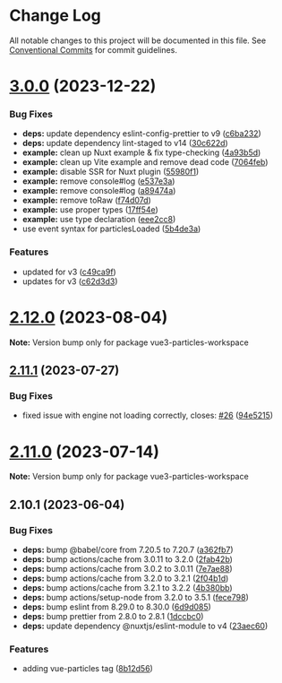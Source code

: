 # Change Log

All notable changes to this project will be documented in this file.
See [Conventional Commits](https://conventionalcommits.org) for commit guidelines.

# [3.0.0](https://github.com/tsparticles/vue3/compare/v2.12.0...v3.0.0) (2023-12-22)


### Bug Fixes

* **deps:** update dependency eslint-config-prettier to v9 ([c6ba232](https://github.com/tsparticles/vue3/commit/c6ba232b328f3340b001f5b250c369030c91f66b))
* **deps:** update dependency lint-staged to v14 ([30c622d](https://github.com/tsparticles/vue3/commit/30c622d37c46ae5047950b88111e861e2cf8746a))
* **example:** clean up Nuxt example & fix type-checking ([4a93b5d](https://github.com/tsparticles/vue3/commit/4a93b5d1346ee7e88d625afbc5aa785340dd371c))
* **example:** clean up Vite example and remove dead code ([7064feb](https://github.com/tsparticles/vue3/commit/7064feb638a503a0bb158c49d0a76d16142bede2))
* **example:** disable SSR for Nuxt plugin ([55980f1](https://github.com/tsparticles/vue3/commit/55980f12947b43712070e6d36d1a51425e8cf23d))
* **example:** remove console#log ([e537e3a](https://github.com/tsparticles/vue3/commit/e537e3ae2fb2fbc101f6ef18f2f5dec518407f34))
* **example:** remove console#log ([a89474a](https://github.com/tsparticles/vue3/commit/a89474a7c67ba8e6429c38499b7f4b8621280a87))
* **example:** remove toRaw ([f74d07d](https://github.com/tsparticles/vue3/commit/f74d07d4919b1a17be96cd54fd343a460c86cf4d))
* **example:** use proper types ([17ff54e](https://github.com/tsparticles/vue3/commit/17ff54ecb331ac260892fb5a559dd1d34ef3fc92))
* **example:** use type declaration ([eee2cc8](https://github.com/tsparticles/vue3/commit/eee2cc8782a275f0bf771a6ed7b2b3be5bf87e85))
* use event syntax for particlesLoaded ([5b4de3a](https://github.com/tsparticles/vue3/commit/5b4de3a411ede58c00517cf72fbab5bd5acfb882))


### Features

* updated for v3 ([c49ca9f](https://github.com/tsparticles/vue3/commit/c49ca9f1aec1f7ddaa0de7806291a5c4c78eb848))
* updates for v3 ([c62d3d3](https://github.com/tsparticles/vue3/commit/c62d3d30dfcc5307490fb15f2ed132b36036f252))





# [2.12.0](https://github.com/tsparticles/vue3/compare/v2.11.1...v2.12.0) (2023-08-04)

**Note:** Version bump only for package vue3-particles-workspace





## [2.11.1](https://github.com/tsparticles/vue3/compare/v2.11.0...v2.11.1) (2023-07-27)


### Bug Fixes

* fixed issue with engine not loading correctly, closes: [#26](https://github.com/tsparticles/vue3/issues/26) ([94e5215](https://github.com/tsparticles/vue3/commit/94e521546b7ed008d7b980e999ca30d0ce3d49db))





# [2.11.0](https://github.com/tsparticles/vue3/compare/v2.10.1...v2.11.0) (2023-07-14)

**Note:** Version bump only for package vue3-particles-workspace





## 2.10.1 (2023-06-04)


### Bug Fixes

* **deps:** bump @babel/core from 7.20.5 to 7.20.7 ([a362fb7](https://github.com/tsparticles/vue3/commit/a362fb740242cf23528b78d24e2ba82139ab1fe1))
* **deps:** bump actions/cache from 3.0.11 to 3.2.0 ([2fab42b](https://github.com/tsparticles/vue3/commit/2fab42becaa5548f0c3b785497b1c6f7f78e2ec8))
* **deps:** bump actions/cache from 3.0.2 to 3.0.11 ([7e7ae88](https://github.com/tsparticles/vue3/commit/7e7ae8899a4c2cb020877e18cab2b4602b51dc70))
* **deps:** bump actions/cache from 3.2.0 to 3.2.1 ([2f04b1d](https://github.com/tsparticles/vue3/commit/2f04b1d4f8b471193f260c4208bc9aaef4aa815a))
* **deps:** bump actions/cache from 3.2.1 to 3.2.2 ([4b380bb](https://github.com/tsparticles/vue3/commit/4b380bbba7f08f0d62e7f91a3799b1445ab92eb8))
* **deps:** bump actions/setup-node from 3.2.0 to 3.5.1 ([fece798](https://github.com/tsparticles/vue3/commit/fece79840f9c772f41958ff302dd16fa9dcbc2c8))
* **deps:** bump eslint from 8.29.0 to 8.30.0 ([6d9d085](https://github.com/tsparticles/vue3/commit/6d9d0856c62b643b8d6e159d9b09ba06053c9867))
* **deps:** bump prettier from 2.8.0 to 2.8.1 ([1dccbc0](https://github.com/tsparticles/vue3/commit/1dccbc099d87abe3d282dccd8282ca62e25f0bcd))
* **deps:** update dependency @nuxtjs/eslint-module to v4 ([23aec60](https://github.com/tsparticles/vue3/commit/23aec600eab35cedabb171e574b913d511977fed))


### Features

* adding vue-particles tag ([8b12d56](https://github.com/tsparticles/vue3/commit/8b12d5654515d52729ea7902f5e16806ddd48422))

